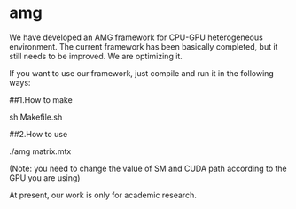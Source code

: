 # amg
We have developed an AMG framework for CPU-GPU heterogeneous environment. The current framework has been basically completed, but it still needs to be improved. We are optimizing it.


If you want to use our framework, just compile and run it in the following ways:


##1.How to make

sh Makefile.sh


##2.How to use


./amg matrix.mtx


(Note: you need to change the value of SM and CUDA path according to the GPU you are using)


At present, our work is only for academic research.

